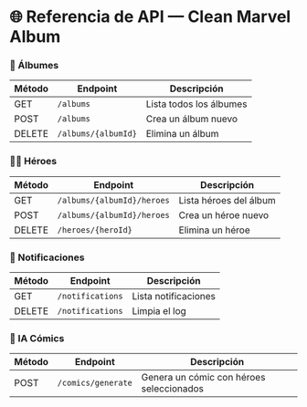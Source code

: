 # 🌐 Referencia de API — Clean Marvel Album

### 📂 Álbumes
| Método | Endpoint | Descripción |
|---------|-----------|-------------|
| GET | `/albums` | Lista todos los álbumes |
| POST | `/albums` | Crea un álbum nuevo |
| DELETE | `/albums/{albumId}` | Elimina un álbum |

### 🦸‍♂️ Héroes
| Método | Endpoint | Descripción |
|---------|-----------|-------------|
| GET | `/albums/{albumId}/heroes` | Lista héroes del álbum |
| POST | `/albums/{albumId}/heroes` | Crea un héroe nuevo |
| DELETE | `/heroes/{heroId}` | Elimina un héroe |

### 🔔 Notificaciones
| Método | Endpoint | Descripción |
|---------|-----------|-------------|
| GET | `/notifications` | Lista notificaciones |
| DELETE | `/notifications` | Limpia el log |

### 🤖 IA Cómics
| Método | Endpoint | Descripción |
|---------|-----------|-------------|
| POST | `/comics/generate` | Genera un cómic con héroes seleccionados |

